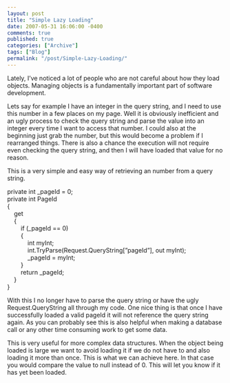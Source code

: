 ```yaml
---
layout: post
title: "Simple Lazy Loading"
date: 2007-05-31 16:06:00 -0400
comments: true
published: true
categories: ["Archive"]
tags: ["Blog"]
permalink: "/post/Simple-Lazy-Loading/"
---
```

<!-- more -->



<p>Lately, I&rsquo;ve noticed a lot of people who are not careful about how they load objects. Managing objects is a fundamentally important part of software development.</p>
<p>Lets say for example I have an integer in the query string, and I need to use this number in a few places on my page. Well it is obviously inefficient and an ugly process to check the query string and parse the value into an integer every time I want to access that number. I could also at the beginning just grab the number, but this would become a problem if I rearranged things. There is also a chance the execution will not require even checking the query string, and then I will have loaded that value for no reason.</p>
<p>This is a very simple and easy way of retrieving an number from a query string.</p>
<p>private&nbsp;int _pageId = 0;<br /> private&nbsp;int PageId<br /> {<br /> &nbsp;&nbsp;&nbsp; get<br /> &nbsp;&nbsp;&nbsp; {<br /> &nbsp;&nbsp;&nbsp;&nbsp;&nbsp;&nbsp;&nbsp; if (_pageId == 0)<br /> &nbsp;&nbsp;&nbsp;&nbsp;&nbsp;&nbsp;&nbsp; {<br /> &nbsp;&nbsp;&nbsp;&nbsp;&nbsp;&nbsp;&nbsp;&nbsp;&nbsp;&nbsp;&nbsp; int myInt;<br /> &nbsp;&nbsp;&nbsp;&nbsp;&nbsp;&nbsp;&nbsp;&nbsp;&nbsp;&nbsp;&nbsp;&nbsp;int.TryParse(Request.QueryString[&rdquo;pageId&rdquo;], out myInt);<br /> &nbsp;&nbsp;&nbsp;&nbsp;&nbsp;&nbsp;&nbsp;&nbsp;&nbsp;&nbsp;&nbsp;&nbsp;_pageId = myInt;<br /> &nbsp;&nbsp;&nbsp;&nbsp;&nbsp;&nbsp;&nbsp; }<br /> &nbsp;&nbsp;&nbsp;&nbsp;&nbsp;&nbsp;&nbsp; return _pageId;<br /> &nbsp;&nbsp;&nbsp; }<br /> }</p>
<p>With this I no longer have to parse the query string or have the ugly Request.QueryString all through my code. One nice thing is that once I have successfully loaded a valid pageId it will not reference the query string again. As you can probably see this is also helpful when making a database call or any other time consuming work to get some data.</p>
<p>This is very useful for more complex data structures. When the object being loaded is large we want to avoid loading it if we do not have to and also loading it more than once. This is what we can achieve here. In that case you would compare the value to null instead of 0. This will let you know if it has yet been loaded.</p>
